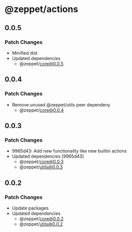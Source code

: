 # @zeppet/actions

## 0.0.5

### Patch Changes

- Minified dist
- Updated dependencies
  - @zeppet/core@0.0.5

## 0.0.4

### Patch Changes

- Remove unused @zeppet/utils peer dependeny
  - @zeppet/core@0.0.4

## 0.0.3

### Patch Changes

- 9965d43: Add new functionality like new builtin actions
- Updated dependencies [9965d43]
  - @zeppet/core@0.0.3
  - @zeppet/utils@0.0.3

## 0.0.2

### Patch Changes

- Update packages
- Updated dependencies
  - @zeppet/core@0.0.2
  - @zeppet/utils@0.0.2
